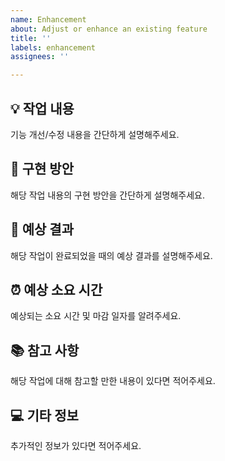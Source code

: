 ```yaml
---
name: Enhancement
about: Adjust or enhance an existing feature
title: ''
labels: enhancement
assignees: ''

---
```


## 💡 작업 내용
기능 개선/수정 내용을 간단하게 설명해주세요.

## 🚀 구현 방안
해당 작업 내용의 구현 방안을 간단하게 설명해주세요.

## 🎉 예상 결과
해당 작업이 완료되었을 때의 예상 결과를 설명해주세요.

## ⏰ 예상 소요 시간
예상되는 소요 시간 및 마감 일자를 알려주세요.

## 📚 참고 사항
해당 작업에 대해 참고할 만한 내용이 있다면 적어주세요.

## 💻 기타 정보
추가적인 정보가 있다면 적어주세요.
